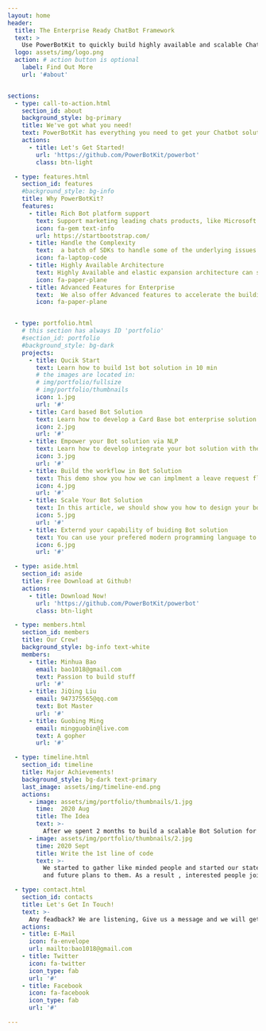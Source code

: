 ```yaml
---
layout: home
header:
  title: The Enterprise Ready ChatBot Framework
  text: >
    Use PowerBotKit to quickly build highly available and scalable ChatBot solution to empower your digital transformation
  logo: assets/img/logo.png
  action: # action button is optional
    label: Find Out More
    url: '#about'


sections:
  - type: call-to-action.html
    section_id: about
    background_style: bg-primary
    title: We've got what you need!
    text: PowerBotKit has everything you need to get your Chatbot solution up and running in no time! All of features on PowerBotKit are open source, free to download and start to build your 1st Chatbot solution from today!
    actions:
      - title: Let's Get Started!
        url: 'https://github.com/PowerBotKit/powerbot'
        class: btn-light

  - type: features.html
    section_id: features
    #background_style: bg-info
    title: Why PowerBotKit?
    features:
      - title: Rich Bot platform support
        text: Support marketing leading chats products, like Microsoft Teams, Skype, Slack, Whatsapp
        icon: fa-gem text-info
        url: https://startbootstrap.com/
      - title: Handle the Complexity
        text:  a batch of SDKs to handle some of the underlying issues of the bot, such as message locks, session lifecycle management, service registration and scheduling to help developers only pay attention to the business logic itself
        icon: fa-laptop-code
      - title: Highly Available Architecture
        text: Highly Available and elastic expansion architecture can support 100K+ users to meet word-class firm's business demands 
        icon: fa-paper-plane
      - title: Advanced Features for Enterprise
        text:  We also offer Advanced features to accelerate the building enterprise solution like workflow engine, scheduler, elastic API gatway for 3rd party integration
        icon: fa-paper-plane


  - type: portfolio.html
    # this section has always ID 'portfolio'
    #section_id: portfolio
    #background_style: bg-dark
    projects:
      - title: Qucik Start
        text: Learn how to build 1st bot solution in 10 min
        # the images are located in:
        # img/portfolio/fullsize
        # img/portfolio/thumbnails
        icon: 1.jpg
        url: '#'
      - title: Card based Bot Solution
        text: Learn how to develop a Card Base bot enterprise solution
        icon: 2.jpg
        url: '#'
      - title: Empower your Bot solution via NLP
        text: Learn how to develop integrate your bot solution with the NLP platform
        icon: 3.jpg
        url: '#'
      - title: Build the workflow in Bot Solution
        text: This demo show you how we can implment a leave request flow via PowerBotKit
        icon: 4.jpg
        url: '#'
      - title: Scale Your Bot Solution
        text: In this article, we should show you how to design your bot solution to support 10K+ QPS, to make your bot solution be a powerful  platform
        icon: 5.jpg
        url: '#'
      - title: Externd your capability of buiding Bot solution
        text: You can use your prefered modern programming language to plugin into the Bot Solution. let's show you how to use Go to implement the businesse logic and use PowerBotKit to focus on Bot related features
        icon: 6.jpg
        url: '#'

  - type: aside.html
    section_id: aside
    title: Free Download at Github!
    actions:
      - title: Download Now!
        url: 'https://github.com/PowerBotKit/powerbot'
        class: btn-light

  - type: members.html
    section_id: members
    title: Our Crew!
    background_style: bg-info text-white
    members:
      - title: Minhua Bao
        email: bao1018@gmail.com
        text: Passion to build stuff
        url: '#'
      - title: JiQing Liu
        email: 947375565@qq.com
        text: Bot Master
        url: '#'
      - title: Guobing Ming
        email: mingguobin@live.com
        text: A gopher
        url: '#'

  - type: timeline.html
    section_id: timeline
    title: Major Achievements!
    background_style: bg-dark text-primary
    last_image: assets/img/timeline-end.png
    actions:
      - image: assets/img/portfolio/thumbnails/1.jpg
        time:  2020 Aug
        title: The Idea
        text: >-
          After we spent 2 months to build a scalable Bot Solution for a top consulting firm by using MS bot-build.js, we saw lots of challenges there，then we came up with a idea to build a bot dev framework to faciliate the bot solutions
      - image: assets/img/portfolio/thumbnails/2.jpg
        time: 2020 Sept
        title: Write the 1st line of code
        text: >-
          We started to gather like minded people and started our stategies
          and future plans to them. As a result , interested people joined us to start the jouney!

  - type: contact.html
    section_id: contacts
    title: Let's Get In Touch!
    text: >-
      Any feadback? We are listening, Give us a message and we will get back to you as soon as possible!
    actions:
    - title: E-Mail
      icon: fa-envelope
      url: mailto:bao1018@gmail.com
    - title: Twitter
      icon: fa-twitter
      icon_type: fab
      url: '#'
    - title: Facebook
      icon: fa-facebook
      icon_type: fab
      url: '#'

---
```

